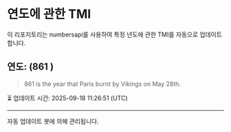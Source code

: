 
# 연도에 관한 TMI

이 리포지토리는 numbersapi를 사용하여 특정 년도에 관한 TMI를 자동으로 업데이트합니다.

## 연도: (861 )
> 861 is the year that Paris burnt by Vikings on May 28th.

⏳ 업데이트 시간: 2025-09-18 11:26:51 (UTC)

---
자동 업데이트 봇에 의해 관리됩니다.
